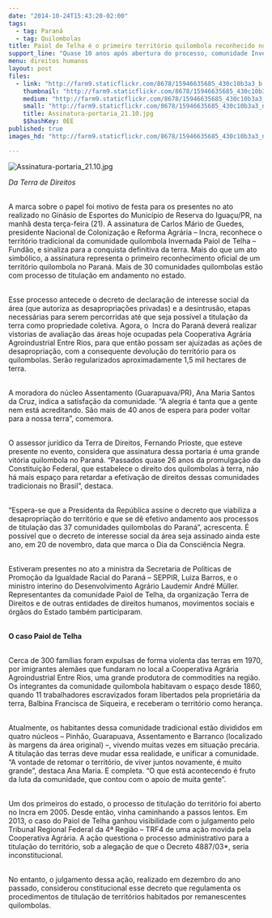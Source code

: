 ```yaml
---
date: "2014-10-24T15:43:20-02:00"
tags:
  - tag: Paraná
  - tag: Quilombolas
title: Paiol de Telha é o primeiro território quilombola reconhecido no Paraná
support_line: "Quase 10 anos após abertura do processo, comunidade Invernada Paiol de Telha – Fundão é a primeira do Paraná a chegar nessa fase."
menu: direitos humanos
layout: post
files:
  - link: "http://farm9.staticflickr.com/8678/15946635685_430c10b3a3_b.jpg"
    thumbnail: "http://farm9.staticflickr.com/8678/15946635685_430c10b3a3_t.jpg"
    medium: "http://farm9.staticflickr.com/8678/15946635685_430c10b3a3_z.jpg"
    small: "http://farm9.staticflickr.com/8678/15946635685_430c10b3a3_n.jpg"
    title: Assinatura-portaria_21.10.jpg
    $$hashKey: 0EE
published: true
images_hd: "http://farm9.staticflickr.com/8678/15946635685_430c10b3a3_n.jpg"

---
```

<p><img alt="Assinatura-portaria_21.10.jpg" src="http://farm9.staticflickr.com/8678/15946635685_430c10b3a3_b.jpg" /></p>

<p><em>Da Terra de Direitos</em></p>

<p><br />
A marca sobre o papel foi motivo de festa para os presentes no ato realizado no Gin&aacute;sio de Esportes do Munic&iacute;pio de Reserva do Igua&ccedil;u/PR, na manh&atilde; desta ter&ccedil;a-feira (21). A assinatura de Carlos M&aacute;rio de Guedes, presidente Nacional de Coloniza&ccedil;&atilde;o e Reforma Agr&aacute;ria &ndash; Incra, reconhece o territ&oacute;rio tradicional da comunidade quilombola Invernada Paiol de Telha &ndash; Fund&atilde;o, e sinaliza para a conquista definitiva da terra. Mais do que um ato simb&oacute;lico, a assinatura representa o primeiro reconhecimento oficial de um territ&oacute;rio quilombola no Paran&aacute;. Mais de 30 comunidades quilombolas est&atilde;o com processo de titula&ccedil;&atilde;o em andamento no estado.</p>

<p><br />
Esse processo antecede o decreto de declara&ccedil;&atilde;o de interesse social da &aacute;rea (que autoriza as desapropria&ccedil;&otilde;es privadas) e a desintrus&atilde;o, etapas necess&aacute;rias para serem percorridas at&eacute; que seja poss&iacute;vel a titula&ccedil;&atilde;o da terra como propriedade coletiva. Agora, o &nbsp;Incra do Paran&aacute; dever&aacute; realizar vistorias de avalia&ccedil;&atilde;o das &aacute;reas hoje ocupadas pela Cooperativa Agr&aacute;ria Agroindustrial Entre Rios, para que ent&atilde;o possam ser ajuizadas as a&ccedil;&otilde;es de desapropria&ccedil;&atilde;o, com a consequente devolu&ccedil;&atilde;o do territ&oacute;rio para os quilombolas. Ser&atilde;o regularizados aproximadamente 1,5 mil hectares de terra.</p>

<p><br />
A moradora do n&uacute;cleo Assentamento (Guarapuava/PR), Ana Maria Santos da Cruz, indica a satisfa&ccedil;&atilde;o da comunidade. &ldquo;A alegria &eacute; tanta que a gente nem est&aacute; acreditando. S&atilde;o mais de 40 anos de espera para poder voltar para a nossa terra&rdquo;, comemora.</p>

<p><br />
O assessor jur&iacute;dico da Terra de Direitos, Fernando Prioste, que esteve presente no evento, considera que assinatura dessa portaria &eacute; uma grande vit&oacute;ria quilombola no Paran&aacute;. &ldquo;Passados quase 26 anos da promulga&ccedil;&atilde;o da Constitui&ccedil;&atilde;o Federal, que estabelece o direito dos quilombolas &agrave; terra, n&atilde;o h&aacute; mais espa&ccedil;o para retardar a efetiva&ccedil;&atilde;o de direitos dessas comunidades tradicionais no Brasil&rdquo;, destaca.</p>

<p><br />
&ldquo;Espera-se que a Presidenta da Rep&uacute;blica assine o decreto que viabiliza a desapropria&ccedil;&atilde;o do territ&oacute;rio e que se d&ecirc; efetivo andamento aos processos de titula&ccedil;&atilde;o das 37 comunidades quilombolas do Paran&aacute;&rdquo;, acrescenta. &Eacute; poss&iacute;vel que o decreto de interesse social da &aacute;rea seja assinado ainda este ano, em 20 de novembro, data que marca o Dia da Consci&ecirc;ncia Negra.</p>

<p><br />
Estiveram presentes no ato a ministra da Secretaria de Pol&iacute;ticas de Promo&ccedil;&atilde;o da Igualdade Racial do Paran&aacute; &ndash; SEPPIR, Luiza Barros, e o ministro interino do Desenvolvimento Agr&aacute;rio Laudemir Andr&eacute; M&uuml;ller. Representantes da comunidade Paiol de Telha, da organiza&ccedil;&atilde;o Terra de Direitos e de outras entidades de direitos humanos, movimentos sociais e &oacute;rg&atilde;os do Estado tamb&eacute;m participaram.</p>

<p><br />
<strong>O caso Paiol de Telha</strong></p>

<p><br />
Cerca de 300 fam&iacute;lias foram expulsas de forma violenta das terras em 1970, por imigrantes alem&atilde;es que fundaram no local a Cooperativa Agr&aacute;ria Agroindustrial Entre Rios, uma grande produtora de commodities na regi&atilde;o. Os integrantes da comunidade quilombola habitavam o espa&ccedil;o desde 1860, quando 11 trabalhadores escravizados foram libertados pela propriet&aacute;ria da terra, Balbina Francisca de Siqueira, e receberam o territ&oacute;rio como heran&ccedil;a.</p>

<p><br />
Atualmente, os habitantes dessa comunidade tradicional est&atilde;o divididos em quatro n&uacute;cleos &ndash; Pinh&atilde;o, Guarapuava, Assentamento e Barranco (localizado &agrave;s margens da &aacute;rea original) &ndash;, vivendo muitas vezes em situa&ccedil;&atilde;o prec&aacute;ria. A titula&ccedil;&atilde;o das terras deve mudar essa realidade, e unificar a comunidade. &ldquo;A vontade de retomar o territ&oacute;rio, de viver juntos novamente, &eacute; muito grande&rdquo;, destaca Ana Maria. E completa. &ldquo;O que est&aacute; acontecendo &eacute; fruto da luta da comunidade, que contou com o apoio de muita gente&rdquo;.</p>

<p><br />
Um dos primeiros do estado, o processo de titula&ccedil;&atilde;o do territ&oacute;rio foi aberto no Incra em 2005. Desde ent&atilde;o, vinha caminhando a passos lentos. Em 2013, o caso do Paiol de Telha ganhou visibilidade com o julgamento pelo Tribunal Regional Federal da 4&ordf; Regi&atilde;o &ndash; TRF4 de uma a&ccedil;&atilde;o movida pela Cooperativa Agr&aacute;ria. A a&ccedil;&atilde;o questiona o processo administrativo para a titula&ccedil;&atilde;o do territ&oacute;rio, sob a alega&ccedil;&atilde;o de que o Decreto 4887/03*, seria inconstitucional.</p>

<p><br />
No entanto, o julgamento dessa a&ccedil;&atilde;o, realizado em dezembro do ano passado, considerou constitucional esse decreto que regulamenta os procedimentos de titula&ccedil;&atilde;o de territ&oacute;rios habitados por remanescentes quilombolas.</p>
